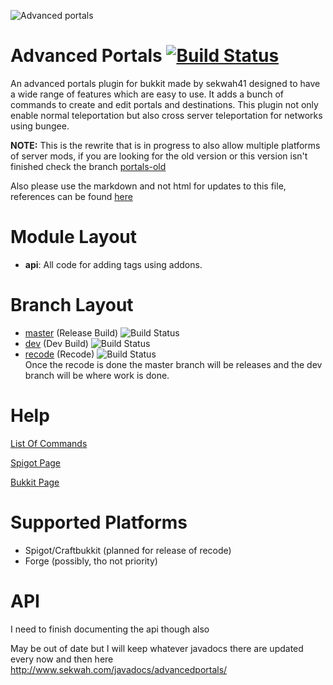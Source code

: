 ![Advanced portals](https://i.imgur.com/UIF6cQR.png)

Advanced Portals [![Build Status](https://travis-ci.org/sekwah41/Advanced-Portals.svg?branch=recode)](https://travis-ci.org/sekwah41/Advanced-Portals/branches)
================
An advanced portals plugin for bukkit made by sekwah41 designed to have a wide range of features which are easy to use. It adds a bunch of commands to create and edit portals and destinations. This plugin not only enable normal teleportation but also cross server teleportation for networks using bungee.

**NOTE:** This is the rewrite that is in progress to also allow multiple platforms of server mods, if you are looking for the old version or this version isn't finished check the branch [portals-old](https://github.com/sekwah41/Advanced-Portals/tree/portals-old)

Also please use the markdown and not html for updates to this file, references can be found [here](https://github.com/adam-p/markdown-here/wiki/Markdown-Cheatsheet)

# Module Layout
* **api**: All code for adding tags using addons.

# Branch Layout
 * [master](https://github.com/sekwah41/Advanced-Portals/) (Release Build) ![Build Status](https://travis-ci.org/sekwah41/Advanced-Portals.svg?branch=master)  
 * [dev](https://github.com/sekwah41/Advanced-Portals/tree/dev) (Dev Build) ![Build Status](https://travis-ci.org/sekwah41/Advanced-Portals.svg?branch=dev)  
 * [recode](https://github.com/sekwah41/Advanced-Portals/tree/recode) (Recode) ![Build Status](https://travis-ci.org/sekwah41/Advanced-Portals.svg?branch=recode)  
Once the recode is done the master branch will be releases and the dev branch will be where work is done.

# Help

[List Of Commands](https://github.com/sekwah41/Advanced-Portals/wiki/Commands)

[Spigot Page](https://www.spigotmc.org/resources/advanced-portals.14356/)

[Bukkit Page](http://dev.bukkit.org/bukkit-plugins/advanced-portals/)

# Supported Platforms

 * Spigot/Craftbukkit (planned for release of recode)
 * Forge (possibly, tho not priority)

# API
I need to finish documenting the api though also 

May be out of date but I will keep whatever javadocs there are updated every now and then here
http://www.sekwah.com/javadocs/advancedportals/

